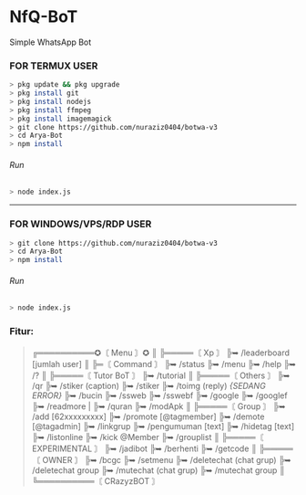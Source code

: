 # NfQ-BoT
Simple WhatsApp Bot

### FOR TERMUX USER
```bash
> pkg update && pkg upgrade
> pkg install git
> pkg install nodejs
> pkg install ffmpeg
> pkg install imagemagick
> git clone https://github.com/nuraziz0404/botwa-v3
> cd Arya-Bot
> npm install
```
###### Run
```bash
> node index.js
```

---------

### FOR WINDOWS/VPS/RDP USER
```bash
> git clone https://github.com/nuraziz0404/botwa-v3
> cd Arya-Bot
> npm install
```
###### Run
```bash
> node index.js
```

### Fitur:
>╔══════════✪〘 Menu 〙✪
>║
>╠═════〘 Xp 〙
>╠➥ /leaderboard [jumlah user]
>║
>╠═〘 Command 〙 
>╠➥ /status
>╠➥ /menu
>╠➥ /help
>╠➥ /?
>║
>╠═════〘 Tutor BoT 〙
>╠➥ /tutorial
>║
>╠═════〘 Others 〙
>╠➥ /qr <teks>
>╠➥ /stiker (caption)
>╠➥ /stiker <url>
>╠➥ /toimg (reply) *{SEDANG ERROR}*
>╠➥ /bucin
>╠➥ /ssweb <url>
>╠➥ /sswebf <url>
>╠➥ /google <pencarian>
>╠➥ /googlef <pencarian>
>╠➥ /readmore <teks>|<sembunyi>
>╠➥ /quran
>╠➥ /modApk
>║
>╠═════〘 Group 〙
>╠➥ /add [62xxxxxxxxx]
>╠➥ /promote [@tagmember]
>╠➥ /demote [@tagadmin]
>╠➥ /linkgrup
>╠➥ /pengumuman [text]
>╠➥ /hidetag [text]
>╠➥ /listonline
>╠➥ /kick @Member
>╠➥ /grouplist
>║
>╠═════〘 EXPERIMENTAL 〙
>╠➥ /jadibot
>╠➥ /berhenti
>╠➥ /getcode
>║
>╠═════〘 OWNER 〙
>╠➥ /bcgc <teks>
>╠➥ /setmenu <teks>
>╠➥ /deletechat (chat grup)
>╠➥ /deletechat group
>╠➥ /mutechat (chat grup)
>╠➥ /mutechat group
>║
>╚══════════〘 CRazyzBOT 〙
